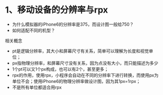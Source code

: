 
# 1、移动设备的分辨率与rpx
- 为什么模拟器的iPhone6的分辨率是375，而设计图一般给750？
- 如何适配不同的机型？

相关概念
- pt是逻辑分辨率，其大小和屏幕尺寸有关系，简单可以理解为长度和视觉单位；
- px指物理分辨率，和屏幕尺寸没有关系，因为点没有大小，而只能描述为多少
- 1个pt可以又1个px构成，也可以有2个，甚至更多；
- rpx的作用，使用rpx，小程序会自动在不同的分辨率下进行转换，而使用px为单位不会；使用iPhone6的物理分辨率做设计图，因为其1px=1rpx；
- 不是所有单位都适合用rpx
